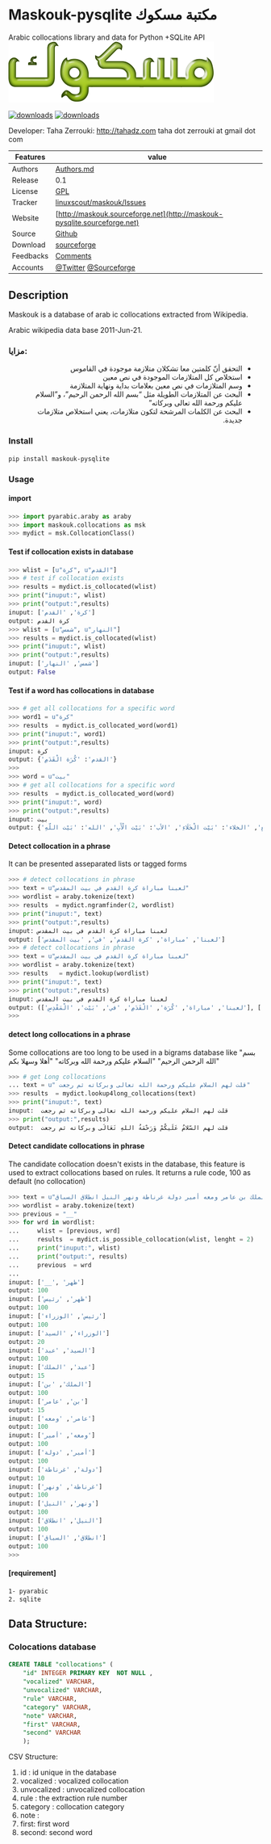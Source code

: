 # Maskouk-pysqlite مكتبة مسكوك


Arabic collocations library and data for Python +SQLite API
![maskouk logo](doc/maskouk_header.png  "maskouk logo")

[![downloads]( https://img.shields.io/sourceforge/dt/maskouk.svg)](http://sourceforge.org/projects/maskouk)
[![downloads]( https://img.shields.io/sourceforge/dm/maskouk.svg)](http://sourceforge.org/projects/maskouk)


  Developer:  Taha Zerrouki: http://tahadz.com
    taha dot zerrouki at gmail dot com

  
Features |   value
---------|---------------------------------------------------------------------------------
Authors  | [Authors.md](https://github.com/linuxscout/maskouk-pysqlite/master/AUTHORS.md)
Release  | 0.1
License  |[GPL](https://github.com/linuxscout/maskouk-pysqlite/master/LICENSE)
Tracker  |[linuxscout/maskouk/Issues](https://github.com/linuxscout/maskouk-pysqlite/issues)
Website  |[http://maskouk.sourceforge.net](http://maskouk-pysqlite.sourceforge.net)
Source  |[Github](http://github.com/linuxscout/maskouk-pysqlite)
Download  |[sourceforge](http://maskouk.sourceforge.net)
Feedbacks  |[Comments](https://github.com/linuxscout/maskouk-pysqlite/)
Accounts  |[@Twitter](https://twitter.com/linuxscout)  [@Sourceforge](http://sourceforge.net/projects/maskouk/)

## Description

Maskouk is a database of arab ic collocations  extracted from Wikipedia.

Arabic wikipedia data base 2011-Jun-21.

###  مزايا:
<div dir="rtl">

-   التحقق أنّ كلمتين معا تشكلان متلازمة موجودة في القاموس
-   استخلاص كل المتلازمات الموجودة في نص معين
-   وسم المتلازمات في نص معين بعلامات بداية ونهاية المتلازمة
-   البحث عن المتلازمات الطويلة مثل “بسم الله الرحمن الرحيم”، و”السلام عليكم ورحمة الله تعالى وبركاته”
-   البحث عن الكلمات المرشحة لتكون متلازمات، يعني استخلاص متلازمات جديدة.

</div>

### Install
```shell
pip install maskouk-pysqlite
```

### Usage

#### import
```python
>>> import pyarabic.araby as araby
>>> import maskouk.collocations as msk
>>> mydict = msk.CollocationClass()
```
#### Test if collocation exists in database
```python
>>> wlist = [u"كرة", u"القدم"]
>>> # test if collocation exists
>>> results = mydict.is_collocated(wlist)
>>> print("inuput:", wlist)
>>> print("output:",results)
inuput: ['كرة', 'القدم']
output: كرة القدم
>>> wlist = [u"شمس", u"النهار"]
>>> results = mydict.is_collocated(wlist)
>>> print("inuput:", wlist)
>>> print("output:",results)
inuput: ['شمس', 'النهار']
output: False
```
#### Test if a word has collocations in database
```python
>>> # get all collocations for a specific word
>>> word1 = u"كرة"
>>> results  = mydict.is_collocated_word(word1)
>>> print("inuput:", word1)
>>> print("output:",results)
inuput: كرة
output: {'القدم': 'كُرَة الْقَدَمِ'}
>>>
>>> word = u"بيت"
>>> # get all collocations for a specific word
>>> results  = mydict.is_collocated_word(word)
>>> print("inuput:", word)
>>> print("output:",results)
inuput: بيت
output: {'العدة': 'بَيْت الْعِدَّةِ', 'المستأجر': 'بَيْت الْمُسْتَأْجِرِ', 'المشتري': 'بَيْتِ الْمُشْتَرِي', 'الرجل': 'بَيْت الرَّجُلِ', 'البناء': 'بَيْت الْبِنَاءِ', 'الزوج': 'بَيْت الزَّوْجِ', 'المال': 'بيت المال', 'المقدس': 'بَيْت الْمَقْدِسِ', 'البائع': 'بَيْت الْبَائِعِ', 'الخلاء': 'بَيْت الْخَلَاءِ', 'الأب': 'بَيْت الْأَبِ', 'الله': 'بَيْت اللّهِ'}
```
#### Detect collocation in a phrase
 It can be presented asseparated lists or tagged forms

```python
>>> # detect collocations in phrase    
>>> text = u"لعبنا مباراة كرة القدم في بيت المقدس"
>>> wordlist = araby.tokenize(text)
>>> results  = mydict.ngramfinder(2, wordlist)
>>> print("inuput:", text)
>>> print("output:",results)
inuput: لعبنا مباراة كرة القدم في بيت المقدس
output: ['لعبنا', 'مباراة', 'كرة القدم', 'في', 'بيت المقدس']
>>> # detect collocations in phrase    
>>> text = u"لعبنا مباراة كرة القدم في بيت المقدس"
>>> wordlist = araby.tokenize(text)
>>> results   = mydict.lookup(wordlist)
>>> print("inuput:", text)
>>> print("output:",results)
inuput: لعبنا مباراة كرة القدم في بيت المقدس
output: (['لعبنا', 'مباراة', 'كُرَة', 'الْقَدَمِ', 'في', 'بَيْت', 'الْمَقْدِسِ'], ['CO', 'CO', 'CB', 'CI', 'CO', 'CB', 'CI'])
>>> 
```
#### detect long collocations in a phrase
Some collocations are too long to be used in a bigrams database like
"بسم الله الرحمن الرحيم"
"السلام عليكم ورحمة الله وبركاته"
"أهلا وسهلا بكم"
```python
>>> # get Long collocations
... text = u" قلت لهم السلام عليكم ورحمة الله تعالى وبركاته ثم رجعت"
>>> results  = mydict.lookup4long_collocations(text)
>>> print("inuput:", text)
inuput:  قلت لهم السلام عليكم ورحمة الله تعالى وبركاته ثم رجعت
>>> print("output:",results)   
output:  قلت لهم السّلامُ عَلَيكُمْ وَرَحْمَةُ اللهِ تَعَالَى وبركاته ثم رجعت
```
#### Detect candidate collocations in phrase
The candidate collocation doesn't exists in the database, this feature is used to extract collocations based on rules.
It returns a rule code, 100 as default (no collocation)
```python
>>> text = u"ظهر رئيس الوزراء السيد عبد الملك بن عامر ومعه أمير دولة غرناطة ونهر النيل انطلاق السباق"
>>> wordlist = araby.tokenize(text)
>>> previous = "__"
>>> for wrd in wordlist:
...     wlist = [previous, wrd]
...     results  = mydict.is_possible_collocation(wlist, lenght = 2)
...     print("inuput:", wlist)
...     print("output:", results)   
...     previous  = wrd
... 
inuput: ['__', 'ظهر']
output: 100
inuput: ['ظهر', 'رئيس']
output: 100
inuput: ['رئيس', 'الوزراء']
output: 100
inuput: ['الوزراء', 'السيد']
output: 20
inuput: ['السيد', 'عبد']
output: 100
inuput: ['عبد', 'الملك']
output: 15
inuput: ['الملك', 'بن']
output: 100
inuput: ['بن', 'عامر']
output: 15
inuput: ['عامر', 'ومعه']
output: 100
inuput: ['ومعه', 'أمير']
output: 100
inuput: ['أمير', 'دولة']
output: 100
inuput: ['دولة', 'غرناطة']
output: 10
inuput: ['غرناطة', 'ونهر']
output: 100
inuput: ['ونهر', 'النيل']
output: 100
inuput: ['النيل', 'انطلاق']
output: 100
inuput: ['انطلاق', 'السباق']
output: 100
>>> 


```
#### [requirement]
  
    1- pyarabic 
    2. sqlite


## Data Structure:
### Colocations database
```sql
CREATE TABLE "collocations" (
    "id" INTEGER PRIMARY KEY  NOT NULL , 
    "vocalized" VARCHAR,
    "unvocalized" VARCHAR,
    "rule" VARCHAR, 
    "category" VARCHAR, 
    "note" VARCHAR,
    "first" VARCHAR,
    "second" VARCHAR
    );
```

CSV Structure:

1.   id             : id unique in the database
2.  vocalized   : vocalized collocation
3.  unvocalized : unvocalized collocation
4.  rule        : the extraction rule number
5.  category    : collocation category
6.  note        : 
7. first: first word
8. second: second word

<!--
### Semantic database
```sql
CREATE TABLE sqlite_sequence(name,seq);
CREATE TABLE "derivations" (
    "id" INTEGER PRIMARY KEY  AUTOINCREMENT  NOT NULL  UNIQUE ,
    "verb" varchar NOT NULL ,
    "transitive" BOOL NOT NULL  DEFAULT 1,
    "derived" VARCHAR NOT NULL ,
    "type" VARCHAR NOT NULL 
 );

```

CSV Structure:

 * Derivattion
1.   id             : id unique in the database
2.  verb    : vocalized collocation
3.  transtive : if the verb is transitive
4.  derived         :  derived word from verb number
5.  type    : type 

* semantic relations

CREATE TABLE "relations" (
    "id" INTEGER PRIMARY KEY  NOT NULL ,
    "first" VARCHAR NOT NULL  DEFAULT ('') ,
    "second" VARCHAR NOT NULL  DEFAULT ('') ,
    "rule" VARCHAR NOT NULL  DEFAULT (0) 
 );
 
 
CSV Structure:

1.   id             : id unique in the database
2. first: first word
3. second: second word
4.  rule        : the extraction rule number
        : 
-->
